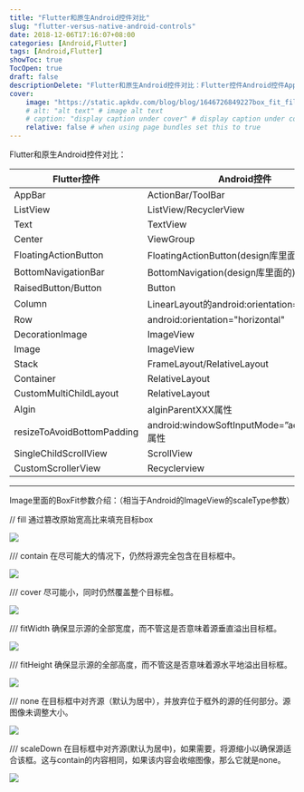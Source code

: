 ```yaml
---
title: "Flutter和原生Android控件对比"
slug: "flutter-versus-native-android-controls"
date: 2018-12-06T17:16:07+08:00
categories: [Android,Flutter]
tags: [Android,Flutter]
showToc: true
TocOpen: true
draft: false
descriptionDelete: "Flutter和原生Android控件对比：Flutter控件Android控件AppBarActionBar/ToolBa"
cover: 
    image: "https://static.apkdv.com/blog/blog/1646726849227box_fit_fill.png"
    # alt: "alt text" # image alt text
    # caption: "display caption under cover" # display caption under cover
    relative: false # when using page bundles set this to true
---
```

                
Flutter和原生Android控件对比：

Flutter控件|Android控件
-|-
AppBar|ActionBar/ToolBar
ListView|ListView/RecyclerView
Text|TextView
Center|ViewGroup
FloatingActionButton|FloatingActionButton(design库里面的)
BottomNavigationBar|BottomNavigation(design库里面的)
RaisedButton/Button|Button
Column|LinearLayout的android:orientation="vertical"
Row|android:orientation="horizontal"
DecorationImage|ImageView
Image|ImageView
Stack|FrameLayout/RelativeLayout
Container|RelativeLayout
CustomMultiChildLayout|RelativeLayout
Algin|alginParentXXX属性
resizeToAvoidBottomPadding|android:windowSoftInputMode=”adjustResize属性
SingleChildScrollView|ScrollView
CustomScrollerView|Recyclerview

----


Image里面的BoxFit参数介绍：（相当于Android的ImageView的scaleType参数）
  
// fill 通过篡改原始宽高比来填充目标box

![](https://static.apkdv.com/blog/blog/1646726849227box_fit_fill.png)


/// contain 在尽可能大的情况下，仍然将源完全包含在目标框中。

![](https://static.apkdv.com/blog/blog/1646726849629box_fit_contain.png)

/// cover 尽可能小，同时仍然覆盖整个目标框。

![](https://static.apkdv.com/blog/blog/1646726850041box_fit_cover.png)

/// fitWidth 确保显示源的全部宽度，而不管这是否意味着源垂直溢出目标框。

![](https://static.apkdv.com/blog/blog/1646726850409box_fit_fitWidth.png)

/// fitHeight 确保显示源的全部高度，而不管这是否意味着源水平地溢出目标框。

![](https://static.apkdv.com/blog/blog/1646726850878box_fit_fitHeight.png)

  /// none 在目标框中对齐源（默认为居中），并放弃位于框外的源的任何部分。源图像未调整大小。

![](https://static.apkdv.com/blog/blog/1646726851592box_fit_none.png)

/// scaleDown 在目标框中对齐源(默认为居中)，如果需要，将源缩小以确保源适合该框。这与contain的内容相同，如果该内容会收缩图像，那么它就是none。

![](https://static.apkdv.com/blog/blog/1646726852084box_fit_scaleDown.png)